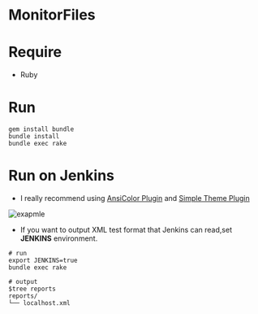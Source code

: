 # MonitorFiles

# Require

+ Ruby

# Run

```
gem install bundle
bundle install
bundle exec rake
```

# Run on Jenkins

+ I really recommend using [AnsiColor Plugin](https://github.com/jenkinsci/ansicolor-plugin) and [Simple Theme Plugin](https://github.com/jenkinsci/simple-theme-plugin)

![exapmle](https://raw.githubusercontent.com/wiki/toshihirock/MonitorFiles/images/jenkins-job.png)

+ If you want to output XML test format that Jenkins can read,set **JENKINS** environment.

```
# run
export JENKINS=true
bundle exec rake

# output
$tree reports
reports/
└── localhost.xml
```
